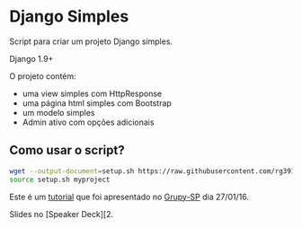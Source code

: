 # Django Simples

Script para criar um projeto Django simples.

Django 1.9+

O projeto contém:

* uma view simples com HttpResponse
* uma página html simples com Bootstrap
* um modelo simples
* Admin ativo com opções adicionais

## Como usar o script?

```bash
wget --output-document=setup.sh https://raw.githubusercontent.com/rg3915/djangosimples/master/setup.sh
source setup.sh myproject
```

Este é um [tutorial][0] que foi apresentado no [Grupy-SP][1] dia 27/01/16.

Slides no [Speaker Deck][2.

[0]: https://github.com/rg3915/djangosimples/blob/master/tutorial.md
[1]: https://github.com/grupy-sp/encontros
[2]: https://speakerdeck.com/rg3915/tutorial-django-simples